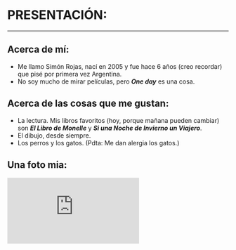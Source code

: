 # PRESENTACIÓN:
---

## Acerca de mí:
- Me llamo Simón Rojas, nací en 2005 y fue hace 6 años (creo recordar) que pisé por primera vez Argentina.
- No soy mucho de mirar películas, pero ***One day*** es una cosa.

## Acerca de las cosas que me gustan:
- La lectura. Mis libros favoritos (hoy, porque mañana pueden cambiar) son ***El Libro de Monelle*** y ***Si una Noche de Invierno un Viajero***.
- El dibujo, desde siempre.
- Los perros y los gatos. (Pdta: Me dan alergia los gatos.)

## Una foto mia:
![](https://fv5-4.failiem.lv/thumb_show.php?i=jmn8mwy965&view&v=1)
